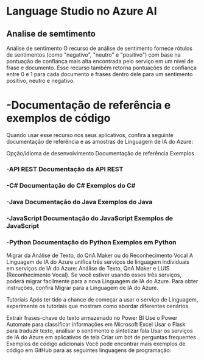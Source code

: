 # Language Studio no Azure AI
##  Analise de semtimento

Análise de sentimento
O recurso de análise de sentimento fornece rótulos de sentimentos (como "negativo", "neutro" e "positivo") com base na pontuação de confiança mais alta encontrada pelo serviço em um nível de frase e documento. Esse recurso também retorna pontuações de confiança entre 0 e 1 para cada documento e frases dentro dele para um sentimento positivo, neutro e negativo.


# -Documentação de referência e exemplos de código
Quando usar esse recurso nos seus aplicativos, confira a seguinte documentação de referência e as amostras de Linguagem de IA do Azure:

Opção/idioma de desenvolvimento	Documentação de referência	Exemplos
### -API REST	Documentação da API REST	
### -C#	Documentação do C#	Exemplos do C#
### -Java	Documentação do Java	Exemplos do Java
### -JavaScript	Documentação do JavaScript	Exemplos de JavaScript
### -Python	Documentação do Python	Exemplos em Python


Migrar da Análise de Texto, do QnA Maker ou do Reconhecimento Vocal
A Linguagem de IA do Azure unifica três serviços de linguagem individuais em serviços de IA do Azure: Análise de Texto, QnA Maker e LUIS (Reconhecimento Vocal). Se você estiver usando esses três serviços, poderá migrar facilmente para a nova Linguagem de IA do Azure. Para obter instruções, confira Migrar para a Linguagem de IA do Azure.

Tutoriais
Após ter tido a chance de começar a usar o serviço de Linguagem, experimente os tutoriais que mostram como abordar diferentes cenários.

Extrair frases-chave do texto armazenado no Power BI
Use o Power Automate para classificar informações em Microsoft Excel
Usar o Flask para traduzir texto, analisar o sentimento e sintetizar fala
Usar os serviços de IA do Azure em aplicativos de tela
Criar um bot de perguntas frequentes
Exemplos de código adicionais
Você pode encontrar mais exemplos de código em GitHub para as seguintes linguagens de programação:
